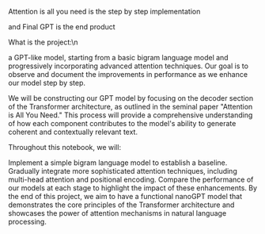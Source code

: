 Attention is all you need is the step by step implementation

and Final GPT is the end product

What is the project:\n

a GPT-like model, starting from a basic bigram language model and progressively incorporating advanced attention techniques. Our goal is to observe and document the improvements in performance as we enhance our model step by step.

We will be constructing our GPT model by focusing on the decoder section of the Transformer architecture, as outlined in the seminal paper "Attention is All You Need." This process will provide a comprehensive understanding of how each component contributes to the model's ability to generate coherent and contextually relevant text.

Throughout this notebook, we will:

Implement a simple bigram language model to establish a baseline.
Gradually integrate more sophisticated attention techniques, including multi-head attention and positional encoding.
Compare the performance of our models at each stage to highlight the impact of these enhancements.
By the end of this project, we aim to have a functional nanoGPT model that demonstrates the core principles of the Transformer architecture and showcases the power of attention mechanisms in natural language processing.
